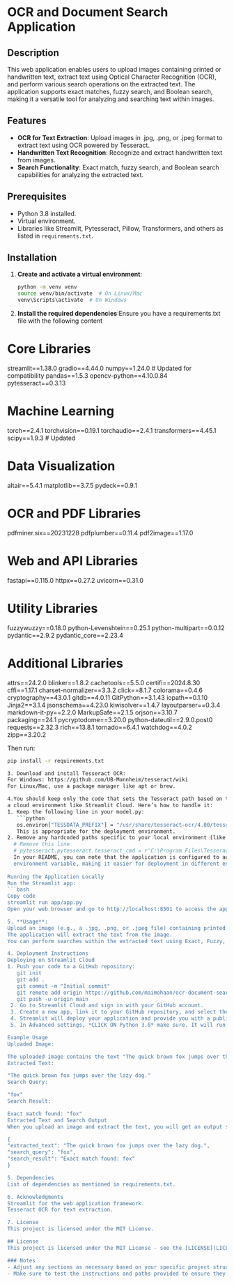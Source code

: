 # OCR and Document Search Application

## Description
This web application enables users to upload images containing printed or handwritten text, extract text using Optical Character Recognition (OCR), and perform various search operations on the extracted text. The application supports exact matches, fuzzy search, and Boolean search, making it a versatile tool for analyzing and searching text within images.

## Features
- **OCR for Text Extraction**: Upload images in .jpg, .png, or .jpeg format to extract text using OCR powered by Tesseract.
- **Handwritten Text Recognition**: Recognize and extract handwritten text from images.
- **Search Functionality**: Exact match, fuzzy search, and Boolean search capabilities for analyzing the extracted text.

## Prerequisites
- Python 3.8 installed.
- Virtual environment.
- Libraries like Streamlit, Pytesseract, Pillow, Transformers, and others as listed in `requirements.txt`.

## Installation

1. **Create and activate a virtual environment**:
   ```bash
   python -m venv venv
   source venv/bin/activate  # On Linux/Mac
   venv\Scripts\activate  # On Windows


2. **Install the required dependencies**:Ensure you have a requirements.txt file with the following content

# Core Libraries
streamlit==1.38.0
gradio==4.44.0
numpy==1.24.0  # Updated for compatibility
pandas==1.5.3
opencv-python==4.10.0.84
pytesseract==0.3.13

# Machine Learning 
torch==2.4.1
torchvision==0.19.1
torchaudio==2.4.1
transformers==4.45.1
scipy==1.9.3  # Updated

# Data Visualization
altair==5.4.1
matplotlib==3.7.5
pydeck==0.9.1

# OCR and PDF Libraries
pdfminer.six==20231228
pdfplumber==0.11.4
pdf2image==1.17.0

# Web and API Libraries
fastapi==0.115.0
httpx==0.27.2
uvicorn==0.31.0

# Utility Libraries
fuzzywuzzy==0.18.0
python-Levenshtein==0.25.1
python-multipart==0.0.12
pydantic==2.9.2
pydantic_core==2.23.4

# Additional Libraries
attrs==24.2.0
blinker==1.8.2
cachetools==5.5.0
certifi==2024.8.30
cffi==1.17.1
charset-normalizer==3.3.2
click==8.1.7
colorama==0.4.6
cryptography==43.0.1
gitdb==4.0.11
GitPython==3.1.43
iopath==0.1.10
Jinja2==3.1.4
jsonschema==4.23.0
kiwisolver==1.4.7
layoutparser==0.3.4
markdown-it-py==2.2.0
MarkupSafe==2.1.5
orjson==3.10.7
packaging==24.1
pycryptodome==3.20.0
python-dateutil==2.9.0.post0
requests==2.32.3
rich==13.8.1
tornado==6.4.1
watchdog==4.0.2
zipp==3.20.2


   
   Then run:
   ```bash
   pip install -r requirements.txt

3. Download and install Tesseract OCR:
   For Windows: https://github.com/UB-Mannheim/tesseract/wiki
   For Linux/Mac, use a package manager like apt or brew.

4.You should keep only the code that sets the Tesseract path based on the environment variable, which is more suitable for deployment in 
  a cloud environment like Streamlit Cloud. Here’s how to handle it:
  1. Keep the following line in your model.py:
      ```python
      os.environ["TESSDATA_PREFIX"] = "/usr/share/tesseract-ocr/4.00/tessdata/"
      This is appropriate for the deployment environment.
  2. Remove any hardcoded paths specific to your local environment (like the Windows path):
     # Remove this line
     # pytesseract.pytesseract.tesseract_cmd = r'C:\Program Files\Tesseract-OCR\tesseract.exe'
     In your README, you can note that the application is configured to automatically detect Tesseract's installation based on the 
     environment variable, making it easier for deployment in different environments.
    
Running the Application Locally
   Run the Streamlit app:
   ```bash
   Copy code
   streamlit run app/app.py
   Open your web browser and go to http://localhost:8501 to access the app.  

5. **Usage**: 
   Upload an image (e.g., a .jpg, .png, or .jpeg file) containing printed or handwritten text.
   The application will extract the text from the image.
   You can perform searches within the extracted text using Exact, Fuzzy, or Boolean search options.

4. Deployment Instructions
   Deploying on Streamlit Cloud
   1. Push your code to a GitHub repository:
      git init
      git add .
      git commit -m "Initial commit"
      git remote add origin https://github.com/maimohaan/ocr-document-search-application.git
      git push -u origin main
    2. Go to Streamlit Cloud and sign in with your GitHub account.
    3. Create a new app, link it to your GitHub repository, and select the branch (usually main or master).
    4. Streamlit will deploy your application and provide you with a public URL where users can access it.
    5. In Advanced settings, *CLICK ON Python 3.8* make sure. It will run on *Python 3.8 ONLY*

Example Usage
Uploaded Image:

The uploaded image contains the text "The quick brown fox jumps over the lazy dog."
Extracted Text:

"The quick brown fox jumps over the lazy dog."
Search Query:

"fox"
Search Result:

Exact match found: "fox"
Extracted Text and Search Output
When you upload an image and extract the text, you will get an output similar to the following:

{
  "extracted_text": "The quick brown fox jumps over the lazy dog.",
  "search_query": "fox",
  "search_result": "Exact match found: fox"
}

5. Dependencies
   List of dependencies as mentioned in requirements.txt.

6. Acknowledgments
   Streamlit for the web application framework.
   Tesseract OCR for text extraction.   

7. License
   This project is licensed under the MIT License.

   ## License
   This project is licensed under the MIT License - see the [LICENSE](LICENSE) file for details.
   
   ### Notes
   - Adjust any sections as necessary based on your specific project structure or additional features.
   - Make sure to test the instructions and paths provided to ensure they work for users who will set up the application.



 






